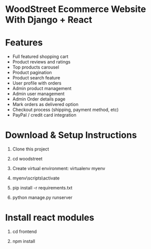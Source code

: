 # WoodStreet Ecommerce Website With Django + React

# Features

- Full featured shopping cart
- Product reviews and ratings
- Top products carousel
- Product pagination
- Product search feature
- User profile with orders
- Admin product management
- Admin user management
- Admin Order details page
- Mark orders as delivered option
- Checkout process (shipping, payment method, etc)
- PayPal / credit card integration

# Download & Setup Instructions

1. Clone this project

2. cd woodstreet

3. Create virtual environment: virtualenv myenv

4. myenv\scripts\activate

5. pip install -r requirements.txt

6. python manage.py runserver

# Install react modules

1. cd frontend

2. npm install
